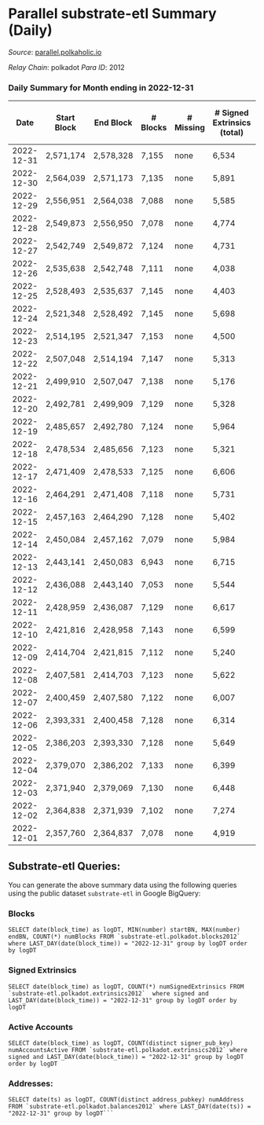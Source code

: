 # Parallel substrate-etl Summary (Daily)

_Source_: [parallel.polkaholic.io](https://parallel.polkaholic.io)

*Relay Chain*: polkadot
*Para ID*: 2012



### Daily Summary for Month ending in 2022-12-31


| Date | Start Block | End Block | # Blocks | # Missing | # Signed Extrinsics (total) | # Active Accounts | # Addresses with Balances | # Events | # Transfers | # XCM Transfers In | # XCM Transfers Out |
| ---- | ----------- | --------- | -------- | --------- | --------------------------- | ----------------- | ------------------------- | -------- | ----------- | ------------------ | ------------------- |
| 2022-12-31 | 2,571,174 | 2,578,328 | 7,155 | none  | 6,534 | 357 | 46,490 | 58,751 | 1,957 ($49,572.85) | 90 ($78,083.07) | 36 ($18,338.40) |
| 2022-12-30 | 2,564,039 | 2,571,173 | 7,135 | none  | 5,891 | 369 | 46,482 | 55,563 | 1,921 ($29,437.39) | 84 ($34,014.36) | 52 ($39,984.92) |
| 2022-12-29 | 2,556,951 | 2,564,038 | 7,088 | none  | 5,585 | 422 | 46,472 | 54,562 | 2,094 ($35,549.89) | 83 ($45,266.46) | 69 ($144,612.75) |
| 2022-12-28 | 2,549,873 | 2,556,950 | 7,078 | none  | 4,774 | 394 | 46,455 | 52,199 | 2,590 ($46,665.42) | 109 ($131,382.05) | 72 ($127,630.89) |
| 2022-12-27 | 2,542,749 | 2,549,872 | 7,124 | none  | 4,731 | 386 | 46,444 | 49,712 | 1,990 ($75,022.00) | 64 ($56,566.65) | 69 ($116,588.68) |
| 2022-12-26 | 2,535,638 | 2,542,748 | 7,111 | none  | 4,038 | 415 | 46,436 | 48,699 | 2,519 ($71,114.68) | 110 ($88,524.50) | 77 ($128,130.49) |
| 2022-12-25 | 2,528,493 | 2,535,637 | 7,145 | none  | 4,403 | 358 | 46,423 | 48,276 | 2,224 ($51,526.84) | 88 ($30,832.78) | 73 ($108,835.23) |
| 2022-12-24 | 2,521,348 | 2,528,492 | 7,145 | none  | 5,698 | 381 | 46,405 | 54,874 | 2,188 ($1,940,125.34) | 82 ($41,462.14) | 85 ($41,289.56) |
| 2022-12-23 | 2,514,195 | 2,521,347 | 7,153 | none  | 4,500 | 400 | 46,395 | 49,693 | 2,123 ($84,726.84) | 109 ($40,375.54) | 76 ($157,862.24) |
| 2022-12-22 | 2,507,048 | 2,514,194 | 7,147 | none  | 5,313 | 418 | 46,383 | 53,627 | 1,884 ($264,901.62) | 98 ($215,344.64) | 68 ($161,126.83) |
| 2022-12-21 | 2,499,910 | 2,507,047 | 7,138 | none  | 5,176 | 393 | 46,376 | 53,376 | 2,343 ($145,878.28) | 105 ($31,357.51) | 56 ($218,368.13) |
| 2022-12-20 | 2,492,781 | 2,499,909 | 7,129 | none  | 5,328 | 475 | 46,369 | 54,288 | 2,283 ($70,984.25) | 111 ($52,511.59) | 93 ($86,262.05) |
| 2022-12-19 | 2,485,657 | 2,492,780 | 7,124 | none  | 5,964 | 455 | 46,356 | 60,106 | 3,250 ($449,302.33) | 125 ($54,683.26) | 81 ($67,066.48) |
| 2022-12-18 | 2,478,534 | 2,485,656 | 7,123 | none  | 5,321 | 447 | 46,332 | 57,509 | 3,384 ($137,996.88) | 135 ($32,356.38) | 93 ($131,866.76) |
| 2022-12-17 | 2,471,409 | 2,478,533 | 7,125 | none  | 6,606 | 476 | 46,319 | 65,152 | 3,771 ($105,172.94) | 199 ($97,724.26) | 102 ($77,040.05) |
| 2022-12-16 | 2,464,291 | 2,471,408 | 7,118 | none  | 5,731 | 458 | 46,304 | 58,235 | 3,128 ($160,408.84) | 142 ($66,501.64) | 126 ($149,286.79) |
| 2022-12-15 | 2,457,163 | 2,464,290 | 7,128 | none  | 5,402 | 439 | 46,295 | 55,887 | 2,752 ($76,013.60) | 85 ($154,479.39) | 65 ($67,221.80) |
| 2022-12-14 | 2,450,084 | 2,457,162 | 7,079 | none  | 5,984 | 451 | 46,276 | 59,468 | 3,258 ($138,227.23) | 85 ($279,007.73) | 106 ($139,912.12) |
| 2022-12-13 | 2,443,141 | 2,450,083 | 6,943 | none  | 6,715 | 515 | 46,261 | 66,152 | 4,185 ($168,447.49) | 177 ($121,860.31) | 153 ($230,898.38) |
| 2022-12-12 | 2,436,088 | 2,443,140 | 7,053 | none  | 5,544 | 488 | 46,234 | 56,558 | 2,431 ($56,311.82) | 102 ($56,713.56) | 67 ($179,091.00) |
| 2022-12-11 | 2,428,959 | 2,436,087 | 7,129 | none  | 6,617 | 450 | 46,198 | 62,695 | 2,378 ($71,131.16) | 103 ($39,283.50) | 67 ($310,515.88) |
| 2022-12-10 | 2,421,816 | 2,428,958 | 7,143 | none  | 6,599 | 372 | 46,186 | 59,390 | 1,939 ($49,309.90) | 70 ($81,244.05) | 67 ($144,976.25) |
| 2022-12-09 | 2,414,704 | 2,421,815 | 7,112 | none  | 5,240 | 418 | 46,182 | 53,537 | 2,126 ($128,361.90) | 85 ($36,446.89) | 54 ($170,716.79) |
| 2022-12-08 | 2,407,581 | 2,414,703 | 7,123 | none  | 5,622 | 426 | 46,173 | 55,607 | 2,088 ($49,621.51) | 77 ($355,559.89) | 80 ($277,810.82) |
| 2022-12-07 | 2,400,459 | 2,407,580 | 7,122 | none  | 6,007 | 426 | 46,156 | 58,430 | 2,617 ($95,526.26) | 100 ($49,720.95) | 95 ($50,251.53) |
| 2022-12-06 | 2,393,331 | 2,400,458 | 7,128 | none  | 6,314 | 483 | 46,140 | 60,973 | 2,325 ($105,086.12) | 109 ($40,476.97) | 114 ($189,563.03) |
| 2022-12-05 | 2,386,203 | 2,393,330 | 7,128 | none  | 5,649 | 501 | 46,125 | 57,179 | 2,236 ($34,504.45) | 83 ($20,266.31) | 85 ($50,066.67) |
| 2022-12-04 | 2,379,070 | 2,386,202 | 7,133 | none  | 6,399 | 467 | 46,110 | 62,546 | 2,678 ($45,927.42) | 98 ($81,120.29) | 92 ($138,934.09) |
| 2022-12-03 | 2,371,940 | 2,379,069 | 7,130 | none  | 6,448 | 458 | 46,106 | 61,442 | 2,532 ($57,824.95) | 107 ($68,293.20) | 80 ($126,027.65) |
| 2022-12-02 | 2,364,838 | 2,371,939 | 7,102 | none  | 7,274 | 497 | 46,096 | 69,953 | 4,072 ($179,067.65) | 184 ($231,102.73) | 186 ($219,163.12) |
| 2022-12-01 | 2,357,760 | 2,364,837 | 7,078 | none  | 4,919 | 477 | 46,088 | 54,960 | 2,736 ($192,089.29) | 77 ($41,981.12) | 68 ($84,943.50) |

## Substrate-etl Queries:
You can generate the above summary data using the following queries using the public dataset `substrate-etl` in Google BigQuery:


### Blocks
```
SELECT date(block_time) as logDT, MIN(number) startBN, MAX(number) endBN, COUNT(*) numBlocks FROM `substrate-etl.polkadot.blocks2012`  where LAST_DAY(date(block_time)) = "2022-12-31" group by logDT order by logDT
```


### Signed Extrinsics
```
SELECT date(block_time) as logDT, COUNT(*) numSignedExtrinsics FROM `substrate-etl.polkadot.extrinsics2012`  where signed and LAST_DAY(date(block_time)) = "2022-12-31" group by logDT order by logDT
```


### Active Accounts
```
SELECT date(block_time) as logDT, COUNT(distinct signer_pub_key) numAccountsActive FROM `substrate-etl.polkadot.extrinsics2012` where signed and LAST_DAY(date(block_time)) = "2022-12-31" group by logDT order by logDT
```


### Addresses:
```
SELECT date(ts) as logDT, COUNT(distinct address_pubkey) numAddress FROM `substrate-etl.polkadot.balances2012` where LAST_DAY(date(ts)) = "2022-12-31" group by logDT```

